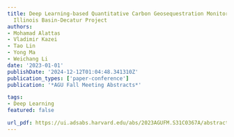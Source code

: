 ```yaml
---
title: Deep Learning-based Quantitative Carbon Geosequestration Monitoring at the
  Illinois Basin-Decatur Project
authors:
- Mohamad Alattas
- Vladimir Kazei
- Tao Lin
- Yong Ma
- Weichang Li
date: '2023-01-01'
publishDate: '2024-12-12T01:04:48.341310Z'
publication_types: ['paper-conference']
publication: '*AGU Fall Meeting Abstracts*'

tags:
- Deep Learning
featured: false

url_pdf: https://ui.adsabs.harvard.edu/abs/2023AGUFM.S31C0367A/abstract
---
```

